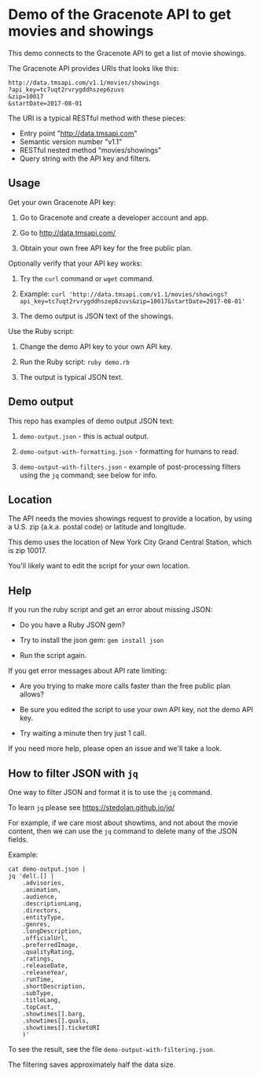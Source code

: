 # Demo of the Gracenote API to get movies and showings

This demo connects to the Gracenote API to get a list of movie showings.

The Gracenote API provides URIs that looks like this:

    http://data.tmsapi.com/v1.1/movies/showings
    ?api_key=tc7uqt2rvrygddhszep6zuvs
    &zip=10017
    &startDate=2017-08-01

The URI is a typical RESTful method with these pieces:

  * Entry point "http://data.tmsapi.com"
  * Semantic version number "v1.1"
  * RESTful nested method "movies/showings"
  * Query string with the API key and filters.


## Usage

Get your own Gracenote API key:

  1. Go to Gracenote and create a developer account and app.

  2. Go to http://data.tmsapi.com/

  3. Obtain your own free API key for the free public plan.

Optionally verify that your API key works:

  1. Try the `curl` command or `wget` command.

  2. Example: `curl 'http://data.tmsapi.com/v1.1/movies/showings?api_key=tc7uqt2rvrygddhszep6zuvs&zip=10017&startDate=2017-08-01'`

  3. The demo output is JSON text of the showings.

Use the Ruby script:

  1. Change the demo API key to your own API key.

  2. Run the Ruby script: `ruby demo.rb`

  3. The output is typical JSON text.


## Demo output 

This repo has examples of demo output JSON text:

  1. `demo-output.json` - this is actual output.

  2. `demo-output-with-formatting.json` - formatting for humans to read.

  3. `demo-output-with-filters.json` - example of post-processing filters using the `jq` command; see below for info.


## Location

The API needs the movies showings request to provide a location, 
by using a U.S. zip (a.k.a. postal code) or latitude and longitude.

This demo uses the location of New York City Grand Central Station,
which is zip 10017. 

You'll likely want to edit the script for your own location.


## Help

If you run the ruby script and get an error about missing JSON:

  * Do you have a Ruby JSON gem?

  * Try to install the json gem: `gem install json`

  * Run the script again.

If you get error messages about API rate limiting:

  * Are you trying to make more calls faster than the free public plan allows? 

  * Be sure you edited the script to use your own API key, not the demo API key.

  * Try waiting a minute then try just 1 call.

If you need more help, please open an issue and we'll take a look.


## How to filter JSON with `jq`

One way to filter JSON and format it is to use the `jq` command.

To learn `jq` please see https://stedolan.github.io/jq/

For example, if we care most about showtims, and not about the movie content,
then we can use the `jq` command to delete many of the JSON fields.

Example:

    cat demo-output.json | 
    jq 'del(.[] | 
    	.advisories,
    	.animation,
    	.audience,
    	.descriptionLang,
    	.directors,
    	.entityType,
    	.genres,
    	.longDescription,
    	.officialUrl,
    	.preferredImage,
    	.qualityRating,
    	.ratings,
    	.releaseDate,
    	.releaseYear,
    	.runTime,
    	.shortDescription,
    	.subType,
    	.titleLang,
    	.topCast,
		.showtimes[].barg,
		.showtimes[].quals,
		.showtimes[].ticketURI
    	)'

To see the result, see the file `demo-output-with-filtering.json`.

The filtering saves approximately half the data size.




